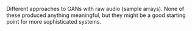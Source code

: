 Different approaches to GANs with raw audio (sample arrays). None of these produced anything meaningful, but they might be a good starting point for more sophisticated systems.
